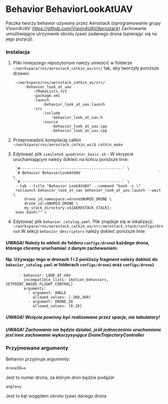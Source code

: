 # Behavior BehaviorLookAtUAV
Paczka tworzy behavior używany przez Aerostack (oprogramowanie grupy Vision4UAV: https://github.com/Vision4UAV/Aerostack)
Zachowanie umożliwiające utrzymanie obrotu (yaw) zadanego drona (opierając się na jego pozycji).
### Instalacja ###
1. Pliki niniejszego repozytorium należy umieścić w folderze 
    `~/workspace/ros/aerostack_catkin_ws/src/`
    tak, aby tworzyły poniższe drzewo:
    
        ~/workspace/ros/aerostack_catkin_ws/src/
            -behavior_look_at_uav
    		    -CMakeLists.txt
                -package.xml
                -launch
                    -behavior_look_at_uav.launch
    			-src
                    -include
                        -behavior_look_at_uav.h
                    -source
                        -behavior_look_at_uav.cpp
                        -behavior_look_at_uav.cpp

2. Przeprowadzić kompilację catkin `~/workspace/ros/aerostack_catkin_ws/$ catkin_make`
3. Edytować plik `simulated_quadrotor_basic.sh` - W skrypcie uruchamiającym należy dokleić na końcu poniższe linie:
    
	    `#----------------------------------------------` \
	    `# Behavior BehaviorLookAtUAV                                   ` \
	    `#----------------------------------------------` \
	    --tab --title "Behavior LookAtUAV" --command "bash -c \"
	    roslaunch behavior_look_at_uav behavior_look_at_uav.launch --wait \
    		drone_id_namespace:=drone$NUMID_DRONE \
    		drone_id:=$NUMID_DRONE \
    		my_stack_directory:=${AEROSTACK_STACK};
    	exec bash\"" \
    
4. Edytować plik `behavior_catalog.yaml`. Plik znajduje się w lokalizacji: `~/workspace/ros/aerostack_catkin_ws/src/aerostack_stack/configs/droneX` 
    W sekcji `behavior_descriptors` należy dokleić poniższe linie:
#### UWAGA! Należy to wkleić do folderu `configs/droneX` każdego drona, którego chcemy uruchamiać z danym zachowaniem.
#### Np. Używając tego w dronach 1 i 2 poniższy fragment należy dokleić do `behavior_catalog.yaml` w folderach `configs/drone1` oraz `configs/drone2`
	    
		
          - behavior: LOOK_AT_UAV
            incompatible_lists: [motion_behaviors, SETPOINT_BASED_FLIGHT_CONTROL]
            arguments:
              - argument: ANGLE
                allowed_values: [-360,360]
              - argument: DRONE_ID
                allowed_values: [0,10]
		    
				
##### UWAGA! Wcięcia powinny być realizowane przez spacje, nie tabulatory!
##### UWAGA! Zachowanie nie będzie działać, jeśli jednocześnie uruchomione jest inne zachowanie wykorzysyujące DroneTrajectoryController

### Przyjmowane argumenty ###
Behavior przyjmuje argumenty:
    
    droneID=x
    
Jest to numer drona, za którym dron będzie podążał
    
    angle=y
    
Jest to kąt wzgędem obrotu (yaw) danego drona